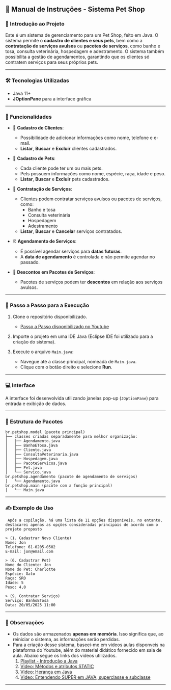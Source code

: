 
## 🐾 Manual de Instruções - Sistema Pet Shop

### 📌 Introdução ao Projeto

Este é um sistema de gerenciamento para um Pet Shop, feito em Java. O sistema permite o **cadastro de clientes e seus pets**, bem como a **contratação de serviços avulsos** ou **pacotes de serviços**, como banho e tosa, consulta veterinária, hospedagem e adestramento. O sistema também possibilita a gestão de agendamentos, garantindo que os clientes só contratem serviços para seus próprios pets.

---

### 🛠️ Tecnologias Utilizadas

- Java 11+
- **JOptionPane** para a interface gráfica

---

### 🧩 Funcionalidades

- 📇 **Cadastro de Clientes**:
  - Possibilidade de adicionar informações como nome, telefone e e-mail.
  - **Listar**, **Buscar** e **Excluir** clientes cadastrados.
  
- 🐾 **Cadastro de Pets**:
  - Cada cliente pode ter um ou mais pets.
  - Pets possuem informações como nome, espécie, raça, idade e peso.
  - **Listar**, **Buscar** e **Excluir** pets cadastrados.
  
- 📅 **Contratação de Serviços**:
  - Clientes podem contratar serviços avulsos ou pacotes de serviços, como:
    - Banho e tosa
    - Consulta veterinária
    - Hospedagem
    - Adestramento
  - **Listar**, **Buscar** e **Cancelar** serviços contratados.
  
- ⏰ **Agendamento de Serviços**:
  - É possível agendar serviços para **datas futuras**.
  - A **data de agendamento** é controlada e não permite agendar no passado.
  
- 💸 **Descontos em Pacotes de Serviços**:
  - Pacotes de serviços podem ter **descontos** em relação aos serviços avulsos.

---

### 🚀 Passo a Passo para a Execução

1. Clone o repositório disponibilizado.
   - [Passo a Passo disponibilizado no Youtube](https://www.youtube.com/watch?v=7yixbSXgC0k)

3. Importe o projeto em uma IDE Java (Eclipse IDE foi utilizado para a criação do sistema).

4. Execute o arquivo `Main.java`:
   - Navegue até a classe principal, nomeada de `Main.java`.
   - Clique com o botão direito e selecione **Run**.

---

### 💻 Interface

A interface foi desenvolvida utilizando janelas pop-up (`JOptionPane`) para entrada e exibição de dados.

---

### 📂 Estrutura de Pacotes

```
br.petshop.model (pacote principal)
├── classes criadas separadamente para melhor organização:
│   ├── Agendamento.java
│   ├── BanhoETosa.java
│   ├── Cliente.java
│   ├── ConsultaVeterinaria.java
│   ├── Hospedagem.java
│   ├── PacoteServicos.java
│   ├── Pet.java
│   └── Servico.java 
br.petshop.agendamento (pacote de agendamento de serviços)
│   └── Agendamento.java
br.petshop.main (pacote com a função principal)
│   └── Main.java
```

---

### ✍️ Exemplo de Uso

``` Após a copilação, há uma lista de 11 opções disponíveis, no entanto, destacarei apenas as opções consideradas principais de acordo com o projeto proposto```

```text
> (1. Cadastrar Novo Cliente)
Nome: Jon
Telefone: 61-0205-0502
E-mail: jon@email.com

> (6. Cadastrar Pet)
Nome do Cliente: Jon
Nome do Pet: Charlotte
Espécie: Gato
Raça: SRD
Idade: 5
Peso: 4,0

> (9. Contratar Serviço)
Serviço: BanhoETosa
Data: 20/05/2025 11:00
```

---

### 📃 Observações

- Os dados são armazenados **apenas em memória**. Isso significa que, ao reiniciar o sistema, as informações serão perdidas.
- Para a criação desse sistema, baseei-me em videos aulas disponveis na plataforma do Youtube, além do material didático fornecido em sala de aula. Abaixo segue os links dos videos utilizados.
  1. [Playlist - Introdução a Java](https://www.youtube.com/playlist?list=PLHz_AreHm4dkI2ZdjTwZA4mPMxWTfNSpR)
  2. [Video: Métodos e atributos STATIC](https://youtu.be/TW5FthKNr50?si=0RT8WxgFbnhEEhqK)
  3. [Video: Herança em Java](https://youtu.be/Cbdv96Wnr58?si=792BdJ8q_PKOI1jO)
  4. [Video: Entendendo SUPER em JAVA, superclasse e subclasse](https://youtu.be/8VzFrNPkN6U?si=WvhOkPeCSwOvGgVn)

---
